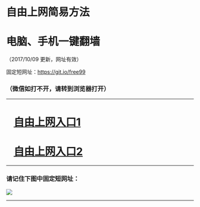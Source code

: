﻿# 自由上网简易方法

# 电脑、手机一键翻墙

（2017/10/09 更新，网址有效）

固定短网址：https://git.io/free99

### （微信如打不开，请转到浏览器打开）


***





# &nbsp;&nbsp; <a href="http://ft921928965.fwq-tz-1001.info/fwqtz01.html?t=100900122723 " target="_blank">自由上网入口1</a>
# &nbsp;&nbsp; <a href="http://ft305844344.fwq-tz-1002.info/fwqtz02.html?t=10090018144 " target="_blank">自由上网入口2</a>
***

### 请记住下图中固定短网址：

<img src="https://s3-us-west-2.amazonaws.com/fwq-1001/yjfq-20170905okok.png" /> 


***

